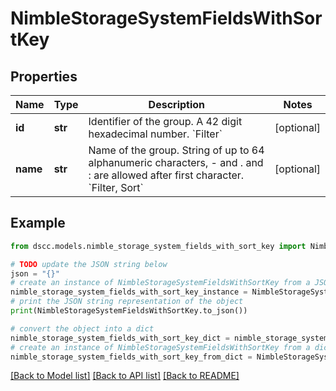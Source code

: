 # NimbleStorageSystemFieldsWithSortKey


## Properties

Name | Type | Description | Notes
------------ | ------------- | ------------- | -------------
**id** | **str** | Identifier of the group. A 42 digit hexadecimal number. &#x60;Filter&#x60; | [optional] 
**name** | **str** | Name of the group. String of up to 64 alphanumeric characters, - and . and : are allowed after first character. &#x60;Filter, Sort&#x60; | [optional] 

## Example

```python
from dscc.models.nimble_storage_system_fields_with_sort_key import NimbleStorageSystemFieldsWithSortKey

# TODO update the JSON string below
json = "{}"
# create an instance of NimbleStorageSystemFieldsWithSortKey from a JSON string
nimble_storage_system_fields_with_sort_key_instance = NimbleStorageSystemFieldsWithSortKey.from_json(json)
# print the JSON string representation of the object
print(NimbleStorageSystemFieldsWithSortKey.to_json())

# convert the object into a dict
nimble_storage_system_fields_with_sort_key_dict = nimble_storage_system_fields_with_sort_key_instance.to_dict()
# create an instance of NimbleStorageSystemFieldsWithSortKey from a dict
nimble_storage_system_fields_with_sort_key_from_dict = NimbleStorageSystemFieldsWithSortKey.from_dict(nimble_storage_system_fields_with_sort_key_dict)
```
[[Back to Model list]](../README.md#documentation-for-models) [[Back to API list]](../README.md#documentation-for-api-endpoints) [[Back to README]](../README.md)


